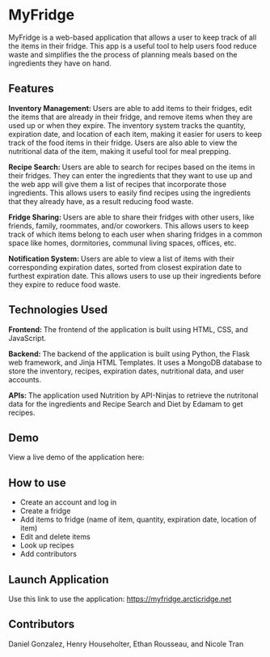 # MyFridge

MyFridge is a web-based application that allows a user to keep track of all the items in their fridge. This app is a useful tool to help users food reduce waste and simplifies the the process of planning meals based on the ingredients they have on hand.

## Features

<strong>Inventory Management: </strong> Users are able to add items to their fridges, edit the items that are already in their fridge, and remove items when they are used up or when they expire. The inventory system tracks the quantity, expiration date, and location of each item, making it easier for users to keep track of the food items in their fridge. Users are also able to view the nutritional data of the item, making it useful tool for meal prepping.

<strong>Recipe Search: </strong> Users are able to search for recipes based on the items in their fridges. They can enter the ingredients that they want to use up and the web app will give them a list of recipes that incorporate those ingredients. This allows users to easily find recipes using the ingredients that they already have, as a result reducing food waste.

<strong>Fridge Sharing: </strong> Users are able to share their fridges with other users, like friends, family, roommates, and/or coworkers. This allows users to keep track of which items belong to each user when sharing fridges in a common space like homes, dormitories, communal living spaces, offices, etc. 

<strong>Notification System: </strong> Users are able to view a list of items with their corresponding expiration dates, sorted from closest expiration date to furthest expiration date. This allows users to use up their ingredients before they expire to reduce food waste.

## Technologies Used

<strong>Frontend: </strong> The frontend of the application is built using HTML, CSS, and JavaScript.

<strong>Backend: </strong> The backend of the application is built using Python, the Flask web framework, and Jinja HTML Templates. It uses a MongoDB database to store the inventory, recipes, expiration dates, nutritional data, and user accounts.

<strong>APIs: </strong> The application used Nutrition by API-Ninjas to retrieve the nutritonal data for the ingredients and Recipe Search and Diet by Edamam to get recipes.

## Demo

View a live demo of the application here: 

## How to use

<ul>
  <li>Create an account and log in</li>
  <li>Create a fridge</li>
  <li>Add items to fridge (name of item, quantity, expiration date, location of item)</li>
  <li>Edit and delete items</li>
  <li>Look up recipes</li>
  <li>Add contributors</li>
</ul>

## Launch Application

Use this link to use the application: https://myfridge.arcticridge.net

## Contributors

Daniel Gonzalez, Henry Householter, Ethan Rousseau, and Nicole Tran 


